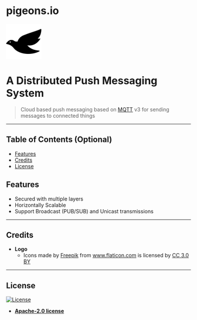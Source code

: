 # pigeons.io
![pigeons logo](logo.png?raw=true&s=128 "Title")

# A Distributed Push Messaging System

> Cloud based push messaging based on <a href="http://mqtt.org/">MQTT</a> v3 for sending messages to connected things

---

## Table of Contents (Optional)

- [Features](#features)
- [Credits](#credits)
- [License](#license)

## Features
- Secured with multiple layers
- Horizontally Scalable
- Support Broadcast (PUB/SUB) and Unicast transmissions

---

## Credits
- **Logo**
    - Icons made by <a href="https://www.freepik.com/" title="Freepik">Freepik</a> from <a href="https://www.flaticon.com/" title="Flaticon">www.flaticon.com</a> is licensed by <a href="http://creativecommons.org/licenses/by/3.0/" title="Creative Commons BY 3.0" target="_blank">CC 3.0 BY</a>

---

## License

[![License](https://img.shields.io/badge/License-Apache%202.0-blue.svg)](https://opensource.org/licenses/Apache-2.0)

- **[Apache-2.0 license](https://www.apache.org/licenses/LICENSE-2.0)**